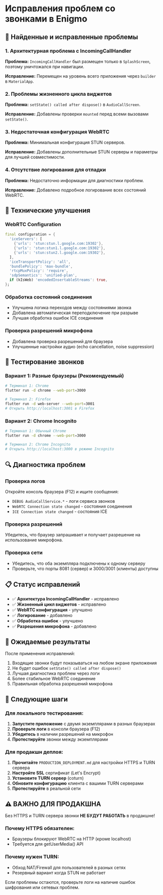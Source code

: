 # Исправления проблем со звонками в Enigmo

## 🚨 Найденные и исправленные проблемы

### 1. **Архитектурная проблема с IncomingCallHandler**
**Проблема:** `IncomingCallHandler` был размещен только в `SplashScreen`, поэтому уничтожался при навигации.

**Исправление:** Перемещен на уровень всего приложения через `builder` в `MaterialApp`.

### 2. **Проблемы жизненного цикла виджетов**
**Проблема:** `setState() called after dispose()` в `AudioCallScreen`.

**Исправление:** Добавлены проверки `mounted` перед всеми вызовами `setState()`.

### 3. **Недостаточная конфигурация WebRTC**
**Проблема:** Минимальная конфигурация STUN серверов.

**Исправление:** Добавлены дополнительные STUN серверы и параметры для лучшей совместимости.

### 4. **Отсутствие логирования для отладки**
**Проблема:** Недостаточно информации для диагностики проблем.

**Исправление:** Добавлено подробное логирование всех состояний WebRTC.

## 🔧 Технические улучшения

### WebRTC Configuration
```dart
final configuration = {
  'iceServers': [
    {'urls': 'stun:stun.l.google.com:19302'},
    {'urls': 'stun:stun1.l.google.com:19302'},
    {'urls': 'stun:stun2.l.google.com:19302'},
  ],
  'iceTransportPolicy': 'all',
  'bundlePolicy': 'max-bundle',
  'rtcpMuxPolicy': 'require',
  'sdpSemantics': 'unified-plan',
  if (kIsWeb) 'encodedInsertableStreams': true,
};
```

### Обработка состояний соединения
- Улучшена логика переходов между состояниями звонка
- Добавлена автоматическая переподключение при разрыве
- Лучшая обработка ошибок ICE соединения

### Проверка разрешений микрофона
- Добавлена проверка разрешений для браузера
- Улучшенные настройки аудио (echo cancellation, noise suppression)

## 🧪 Тестирование звонков

### Вариант 1: Разные браузеры (Рекомендуемый)
```bash
# Терминал 1: Chrome
flutter run -d chrome --web-port=3000

# Терминал 2: Firefox
flutter run -d web-server --web-port=3001
# Открыть http://localhost:3001 в Firefox
```

### Вариант 2: Chrome Incognito
```bash
# Терминал 1: Обычный Chrome
flutter run -d chrome --web-port=3000

# Терминал 2: Chrome Incognito
# Открыть http://localhost:3000 в режиме Incognito
```

## 🔍 Диагностика проблем

### Проверка логов
Откройте консоль браузера (F12) и ищите сообщения:
- `DEBUG AudioCallService.*` - логи сервиса звонков
- `WebRTC Connection state changed` - состояния соединения
- `ICE Connection state changed` - состояния ICE

### Проверка разрешений
Убедитесь, что браузер запрашивает и получает разрешение на использование микрофона.

### Проверка сети
- Убедитесь, что оба экземпляра подключены к одному серверу
- Проверьте, что порты 8081 (сервер) и 3000/3001 (клиенты) доступны

## 📋 Статус исправлений

- ✅ **Архитектура IncomingCallHandler** - исправлено
- ✅ **Жизненный цикл виджетов** - исправлено
- ✅ **WebRTC конфигурация** - улучшено
- ✅ **Логирование** - добавлено
- ✅ **Обработка ошибок** - улучшено
- ✅ **Разрешения микрофона** - добавлено

## 🎯 Ожидаемые результаты

После применения исправлений:
1. Входящие звонки будут показываться на любом экране приложения
2. Не будет ошибок `setState() called after dispose()`
3. Лучшая диагностика проблем через логи
4. Более стабильное WebRTC соединение
5. Правильная обработка разрешений микрофона

## 🚀 Следующие шаги

### **Для локального тестирования:**
1. **Запустите приложение** с двумя экземплярами в разных браузерах
2. **Проверьте логи** в консоли браузера (F12)
3. **Убедитесь** в наличии разрешений на микрофон
4. **Протестируйте** звонки между экземплярами

### **Для продакшн деплоя:**
1. **Прочитайте** `PRODUCTION_DEPLOYMENT.md` для настройки HTTPS и TURN сервера
2. **Настройте SSL** сертификат (Let's Encrypt)
3. **Установите TURN сервер** (coturn)
4. **Обновите конфигурацию** клиента с вашими TURN серверами
5. **Протестируйте** в реальной сети

## ⚠️ **ВАЖНО ДЛЯ ПРОДАКШНА**

Без HTTPS и TURN сервера звонки **НЕ БУДУТ РАБОТАТЬ** в продакшне!

### **Почему HTTPS обязателен:**
- Браузеры блокируют WebRTC на HTTP (кроме localhost)
- Требуется для getUserMedia() API

### **Почему нужен TURN:**
- Обход NAT/Firewall для пользователей в разных сетях
- Резервный вариант когда STUN не работает

Если проблемы остаются, проверьте логи на наличие ошибок шифрования или сетевых проблем.